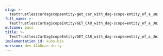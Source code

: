 ```yaml
---
slug: >-
  testtrustlesscardagscopeentity-get_car_with_dag-scope-entity_of_a_unixfs_file_(format-car)-header_x-content-type-options
full_name: >-
  TestTrustlessCarDagScopeEntity/GET_CAR_with_dag-scope=entity_of_a_UnixFS_file_(format=car)/Header_X-Content-Type-Options
outcome: pass
title: >-
  TestTrustlessCarDagScopeEntity/GET_CAR_with_dag-scope=entity_of_a_UnixFS_file_(format=car)/Header_X-Content-Type-Options
implementation_id: kubo-bis
version: dev-44b0eaa-dirty
---
```


